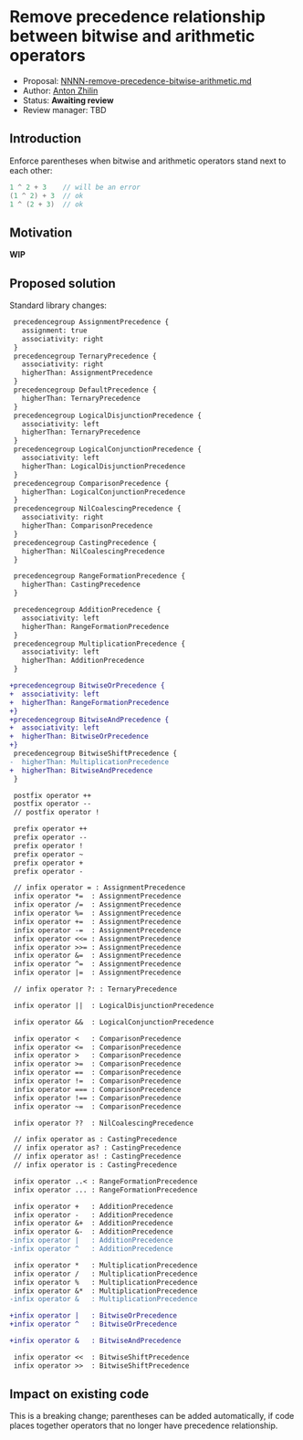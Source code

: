 # Remove precedence relationship between bitwise and arithmetic operators

* Proposal: [NNNN-remove-precedence-bitwise-arithmetic.md](NNNN-remove-precedence-bitwise-arithmetic.md)
* Author: [Anton Zhilin](https://github.com/Anton3)
* Status: **Awaiting review**
* Review manager: TBD

## Introduction

Enforce parentheses when bitwise and arithmetic operators stand next to each other:

```swift
1 ^ 2 + 3    // will be an error
(1 ^ 2) + 3  // ok
1 ^ (2 + 3)  // ok
```

## Motivation

**WIP**

## Proposed solution

Standard library changes:

```diff
 precedencegroup AssignmentPrecedence {
   assignment: true
   associativity: right
 }
 precedencegroup TernaryPrecedence {
   associativity: right
   higherThan: AssignmentPrecedence
 }
 precedencegroup DefaultPrecedence {
   higherThan: TernaryPrecedence
 }
 precedencegroup LogicalDisjunctionPrecedence {
   associativity: left
   higherThan: TernaryPrecedence
 }
 precedencegroup LogicalConjunctionPrecedence {
   associativity: left
   higherThan: LogicalDisjunctionPrecedence
 }
 precedencegroup ComparisonPrecedence {
   higherThan: LogicalConjunctionPrecedence
 }
 precedencegroup NilCoalescingPrecedence {
   associativity: right
   higherThan: ComparisonPrecedence
 }
 precedencegroup CastingPrecedence {
   higherThan: NilCoalescingPrecedence
 }

 precedencegroup RangeFormationPrecedence {
   higherThan: CastingPrecedence
 }

 precedencegroup AdditionPrecedence {
   associativity: left
   higherThan: RangeFormationPrecedence
 }
 precedencegroup MultiplicationPrecedence {
   associativity: left
   higherThan: AdditionPrecedence
 }

+precedencegroup BitwiseOrPrecedence {
+  associativity: left
+  higherThan: RangeFormationPrecedence
+}
+precedencegroup BitwiseAndPrecedence {
+  associativity: left
+  higherThan: BitwiseOrPrecedence
+}
 precedencegroup BitwiseShiftPrecedence {
-  higherThan: MultiplicationPrecedence
+  higherThan: BitwiseAndPrecedence
 }

 postfix operator ++
 postfix operator --
 // postfix operator !

 prefix operator ++
 prefix operator --
 prefix operator !
 prefix operator ~
 prefix operator +
 prefix operator -

 // infix operator = : AssignmentPrecedence
 infix operator *=  : AssignmentPrecedence
 infix operator /=  : AssignmentPrecedence
 infix operator %=  : AssignmentPrecedence
 infix operator +=  : AssignmentPrecedence
 infix operator -=  : AssignmentPrecedence
 infix operator <<= : AssignmentPrecedence
 infix operator >>= : AssignmentPrecedence
 infix operator &=  : AssignmentPrecedence
 infix operator ^=  : AssignmentPrecedence
 infix operator |=  : AssignmentPrecedence

 // infix operator ?: : TernaryPrecedence

 infix operator ||  : LogicalDisjunctionPrecedence

 infix operator &&  : LogicalConjunctionPrecedence

 infix operator <   : ComparisonPrecedence
 infix operator <=  : ComparisonPrecedence
 infix operator >   : ComparisonPrecedence
 infix operator >=  : ComparisonPrecedence
 infix operator ==  : ComparisonPrecedence
 infix operator !=  : ComparisonPrecedence
 infix operator === : ComparisonPrecedence
 infix operator !== : ComparisonPrecedence
 infix operator ~=  : ComparisonPrecedence

 infix operator ??  : NilCoalescingPrecedence

 // infix operator as : CastingPrecedence
 // infix operator as? : CastingPrecedence
 // infix operator as! : CastingPrecedence
 // infix operator is : CastingPrecedence

 infix operator ..< : RangeFormationPrecedence
 infix operator ... : RangeFormationPrecedence

 infix operator +   : AdditionPrecedence
 infix operator -   : AdditionPrecedence
 infix operator &+  : AdditionPrecedence
 infix operator &-  : AdditionPrecedence
-infix operator |   : AdditionPrecedence
-infix operator ^   : AdditionPrecedence

 infix operator *   : MultiplicationPrecedence
 infix operator /   : MultiplicationPrecedence
 infix operator %   : MultiplicationPrecedence
 infix operator &*  : MultiplicationPrecedence
-infix operator &   : MultiplicationPrecedence

+infix operator |   : BitwiseOrPrecedence
+infix operator ^   : BitwiseOrPrecedence

+infix operator &   : BitwiseAndPrecedence

 infix operator <<  : BitwiseShiftPrecedence
 infix operator >>  : BitwiseShiftPrecedence
```

## Impact on existing code

This is a breaking change; parentheses can be added automatically, if code places together operators that no longer have precedence relationship.
